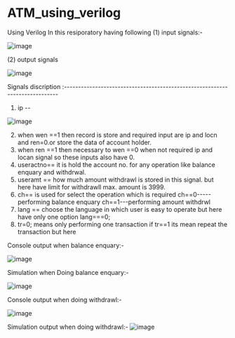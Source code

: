 # ATM_using_verilog
Using Verilog 
In this resiporatory having following (1) input signals:-

![image](https://user-images.githubusercontent.com/72481400/114233985-c17b5c80-999b-11eb-8d8c-949c5d43d7c7.png)


(2) output signals

![image](https://user-images.githubusercontent.com/72481400/114235169-6b0f1d80-999d-11eb-860e-d9be4741b6a0.png)

Signals discription :----------------------------------------------------------------------------
1) ip --

![image](https://user-images.githubusercontent.com/72481400/114235579-030d0700-999e-11eb-9c60-1edc833db790.png)


2) when wen ==1 then record is store and required input are ip and locn and ren=0.or store the data of account holder.
3) when ren ==1 then necessary to wen ==0 when not required ip and locan signal so these inputs also have 0. 
4) useractno== it is hold the account no. for any operation like balance enquary and withdrwal.
5) useramt == how much amount withdrawl is stored in this signal. but here have limit for withdrawll max. amount is 3999.
6) ch== is used for select the operation which is required ch==0-----performing balance enquary
                                                            ch==1---performing amount withdrwl
7) lang == choose the language in which user is easy to operate but here  have only one option lang===0;
8) tr=0; means only performing one transaction if tr==1 its mean repeat the transaction but here



Console output when balance enquary:-


![image](https://user-images.githubusercontent.com/72481400/114230688-15377700-9997-11eb-9306-16c9b6dea08f.png)

Simulation when Doing balance enquary:-

![image](https://user-images.githubusercontent.com/72481400/114230842-40ba6180-9997-11eb-82f5-e851f80c7128.png)


Console output when doing withdrawl:-

![image](https://user-images.githubusercontent.com/72481400/114230970-6e070f80-9997-11eb-83b9-9d1636527b04.png)


Simulation output when doing withdrawl:-
![image](https://user-images.githubusercontent.com/72481400/114231019-80814900-9997-11eb-9ba5-b42a781859a6.png)

